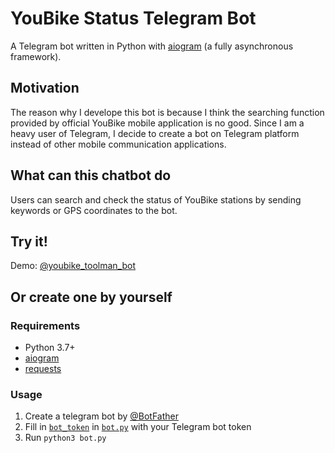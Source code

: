# YouBike Status Telegram Bot

A Telegram bot written in Python with [aiogram](https://github.com/aiogram/aiogram) (a fully asynchronous framework).

## Motivation

The reason why I develope this bot is because I think the searching function provided by official YouBike mobile application is no good. Since I am a heavy user of Telegram, I decide to create a bot on Telegram platform instead of other mobile communication applications.

## What can this chatbot do

Users can search and check the status of YouBike stations by sending keywords or GPS coordinates to the bot.

## Try it!

Demo: [@youbike_toolman_bot](https://t.me/youbike_toolman_bot)

## Or create one by yourself

### Requirements
- Python 3.7+
- [aiogram](https://github.com/aiogram/aiogram)
- [requests](https://docs.python-requests.org/en/latest/)

### Usage

1. Create a telegram bot by [@BotFather](https://t.me/BotFather)
2. Fill in [`bot_token`](bot.py#L7) in [`bot.py`](bot.py) with your Telegram bot token
3. Run `python3 bot.py`
